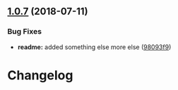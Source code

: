 ## [1.0.7](https://github.com/jbgisbert/generator-workspace/compare/v1.0.6...v1.0.7) (2018-07-11)


### Bug Fixes

* **readme:** added something else more else ([98093f9](https://github.com/jbgisbert/generator-workspace/commit/98093f9))

# Changelog
